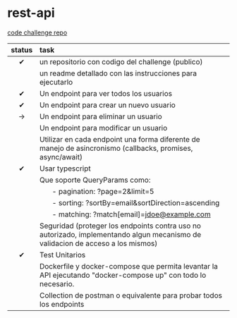 # rest-api

[code challenge repo](https://github.com/AleSotoNubi/challenge-node-sr)

| status | task |
| :---:  | :--  |
|&#10004;| un repositorio con codigo del challenge (publico) |
|        | un readme detallado con las instrucciones para ejecutarlo |
|&#10004;| Un endpoint para ver todos los usuarios |
|&#10004;| Un endpoint para crear un nuevo usuario |
| ->     | Un endpoint para eliminar un usuario |
|        | Un endpoint para modificar un usuario |
|        | Utilizar en cada endpoint una forma diferente de manejo de asincronismo (callbacks, promises, async/await) |
|&#10004;| Usar typescript |
|        | Que soporte QueryParams como: |
|        | &ensp;&ensp;&ensp; - pagination: ?page=2&limit=5 |
|        | &ensp;&ensp;&ensp; - sorting: ?sortBy=email&sortDirection=ascending |
|        | &ensp;&ensp;&ensp; - matching: ?match[email]=jdoe@example.com |
|        | Seguridad (proteger los endpoints contra uso no autorizado, implementando algun mecanismo de validacion de acceso a los mismos) |
|&#10004;| Test Unitarios |
|        | Dockerfile y docker-compose que permita levantar la API ejecutando "docker-compose up" con todo lo necesario. |
|        | Collection de postman o equivalente para probar todos los endpoints |
